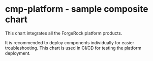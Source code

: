 # cmp-platform - sample composite chart

This chart integrates all the ForgeRock platform products. 

It is recommended to deploy components individually for easier troubleshooting. This chart is used
in CI/CD for testing the platform deployment. 


